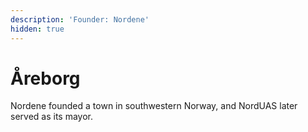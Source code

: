 ```yaml
---
description: 'Founder: Nordene'
hidden: true
---
```


# Åreborg

Nordene founded a town in southwestern Norway, and NordUAS later served as its mayor.
